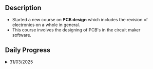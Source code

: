  ## Description
- Started a new course on **PCB design** which includes the revision of electronics on a whole in general.
- This course involves the designing of PCB's in the circuit maker software.

## Daily Progress

<details>
 <summary>31/03/2025</summary>
 
 - **Electronics** is derived from the word **electron**
 - There are two branches :
   ```mermaid
     graph TD;
     Electronics-->Analog
     Electronics-->Digital
   ```
 - **Analog Electronics** is a branch of electronics that deals with the time varying electrical signals whereas **Digital Electronics** deals with data that is binary in nature in forms of 0's and 1's.
 - A multimeter is a low cost all in one meter that measures various parameters such as voltage,current,frequency,test diodes,measure passive component values and so on. 
</details>
